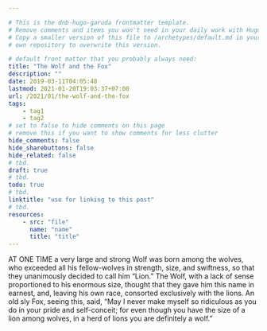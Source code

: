 ```yaml
---

# This is the dnb-hugo-garuda frontmatter template. 
# Remove comments and items you won't need in your daily work with Hugo.
# Copy a smaller version of this file to /archetypes/default.md in your
# own repository to overwrite this version.

# default front matter that you probably always need:
title: "The Wolf and the Fox"
description: ""
date: 2019-03-11T04:05:48
lastmod: 2021-01-20T19:03:37+07:00
url: /2021/01/the-wolf-and-the-fox
tags:
    - tag1
    - tag2
# set to false to hide comments on this page
# remove this if you want to show comments for less clutter
hide_comments: false
hide_sharebuttons: false
hide_related: false
# tbd.
draft: true
# tbd.
todo: true
# tbd.
linktitle: "use for linking to this post"
# tbd.
resources:
    - src: "file"
      name: "name"
      title: "title"
---
```

AT ONE TIME a very large and strong Wolf was born among the wolves, who exceeded all his fellow-wolves in strength, size, and swiftness, so that they unanimously decided to call him “Lion.” The Wolf, with a lack of sense proportioned to his enormous size, thought that they gave him this name in earnest, and, leaving his own race, consorted exclusively with the lions. An old sly Fox, seeing this, said, “May I never make myself so ridiculous as you do in your pride and self-conceit; for even though you have the size of a lion among wolves, in a herd of lions you are definitely a wolf.”

